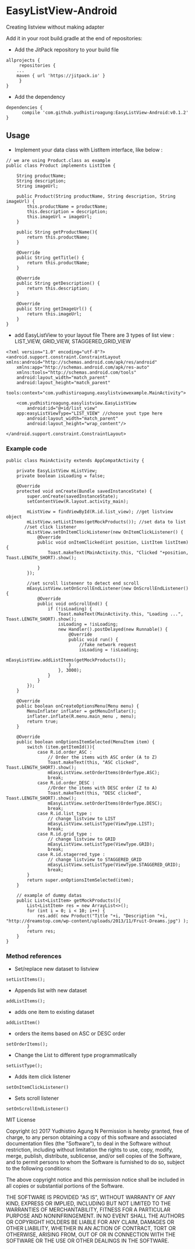 # EasyListView-Android
Creating listview without making adapter

Add it in your root build.gradle at the end of repositories:
- Add the JitPack repository to your build file
```
allprojects {
     repositories {
    ...
    maven { url 'https://jitpack.io' }
     }
}
```

- Add the dependency
```
dependencies {
      compile 'com.github.yudhistiroagung:EasyListView-Android:v0.1.2'
}
```

## Usage
- Implement your data class with ListItem interface, like below :
```
// we are using Product.class as example
public class Product implements ListItem {

    String productName;
    String description;
    String imageUrl;

    public Product(String productName, String description, String imageUrl) {
        this.productName = productName;
        this.description = description;
        this.imageUrl = imageUrl;
    }
    
    public String getProductName(){
        return this.productName;
    }

    @Override
    public String getTitle() {
        return this.productName;
    }

    @Override
    public String getDescription() {
        return this.description;
    }

    @Override
    public String getImageUrl() {
        return this.imageUrl;
    }
}
```
- add EasyListView to your layout file
There are 3 types of list view : LIST_VIEW, GRID_VIEW, STAGGERED_GRID_VIEW
```
<?xml version="1.0" encoding="utf-8"?>
<android.support.constraint.ConstraintLayout xmlns:android="http://schemas.android.com/apk/res/android"
    xmlns:app="http://schemas.android.com/apk/res-auto"
    xmlns:tools="http://schemas.android.com/tools"
    android:layout_width="match_parent"
    android:layout_height="match_parent"
    tools:context="com.yudhistiroagung.easylistviewexample.MainActivity">

    <com.yudhistiroagung.easylistview.EasyListView
        android:id="@+id/list_view"
    app:easyListViewType="LIST_VIEW" //choose yout type here
        android:layout_width="match_parent"
        android:layout_height="wrap_content"/>

</android.support.constraint.ConstraintLayout>
```
### Example code
```
public class MainActivity extends AppCompatActivity {

    private EasyListView mListView;
    private boolean isLoading = false;

    @Override
    protected void onCreate(Bundle savedInstanceState) {
        super.onCreate(savedInstanceState);
        setContentView(R.layout.activity_main);

        mListView = findViewById(R.id.list_view); //get listview object
        mListView.setListItems(getMockProducts()); //set data to list
       //set click listener
        mListView.setOnItemClickListener(new OnItemClickListener() {
            @Override
            public void onItemClicked(int position, ListItem listItem) {
                Toast.makeText(MainActivity.this, "Clicked "+position, Toast.LENGTH_SHORT).show();
        
            }
        });

        //set scroll listenenr to detect end scroll
        mEasyListView.setOnScrollEndListener(new OnScrollEndListener() {
            @Override
            public void onScrollEnd() {
                if (!isLoading) {
                    Toast.makeText(MainActivity.this, "Loading ...", Toast.LENGTH_SHORT).show();
                    isLoading = !isLoading;
                    new Handler().postDelayed(new Runnable() {
                        @Override
                        public void run() {
                            //fake network request
                            isLoading = !isLoading;
                            mEasyListView.addListItems(getMockProducts());
                        }
                    }, 3000);
                }
            }
        });
    }
    
    @Override
    public boolean onCreateOptionsMenu(Menu menu) {
        MenuInflater inflater = getMenuInflater();
        inflater.inflate(R.menu.main_menu , menu);
        return true;
    }

    @Override
    public boolean onOptionsItemSelected(MenuItem item) {
        switch (item.getItemId()){
            case R.id.order_ASC :
                // Order the items with ASC order (A to Z)
                Toast.makeText(this, "ASC clicked", Toast.LENGTH_SHORT).show();
                mEasyListView.setOrderItems(OrderType.ASC);
                break;
            case R.id.order_DESC :
                //Order the items with DESC order (Z to A)
                Toast.makeText(this, "DESC clicked", Toast.LENGTH_SHORT).show();
                mEasyListView.setOrderItems(OrderType.DESC);
                break;
            case R.id.list_type :
                // change listview to LIST
                mEasyListView.setListType(ViewType.LIST);
                break;
            case R.id.grid_type :
                // change listview to GRID
                mEasyListView.setListType(ViewType.GRID);
                break;
            case R.id.stagerred_type :
                // change listview to STAGGERED_GRID
                mEasyListView.setListType(ViewType.STAGGERED_GRID);
                break;
        }
        return super.onOptionsItemSelected(item);
    }

    // example of dummy datas
    public List<ListItem> getMockProducts(){
        List<ListItem> res = new ArrayList<>();
        for (int i = 0; i < 10; i++) {
            res.add( new Product("Title "+i, "Description "+i, "http://dreamstop.com/wp-content/uploads/2013/11/Fruit-Dreams.jpg") );
        }
        return res;
    }
}
```

### Method references
- Set/replace new dataset to listview
```
setListItems();
```
- Appends list with new dataset
```
addListItems();
```
- adds one item to existing dataset
```
addListItem()
```
- orders the items based on ASC or DESC order
```
setOrderItems();
```
- Change the List to different type programmatilcally
```
setListType();
```
- Adds item click listener
```
setOnItemClickListener()
```
- Sets scroll listener
```
setOnScrollEndListener()
```


MIT License

Copyright (c) 2017 Yudhistiro Agung N
Permission is hereby granted, free of charge, to any person obtaining a copy
of this software and associated documentation files (the "Software"), to deal
in the Software without restriction, including without limitation the rights
to use, copy, modify, merge, publish, distribute, sublicense, and/or sell
copies of the Software, and to permit persons to whom the Software is
furnished to do so, subject to the following conditions:

The above copyright notice and this permission notice shall be included in all
copies or substantial portions of the Software.

THE SOFTWARE IS PROVIDED "AS IS", WITHOUT WARRANTY OF ANY KIND, EXPRESS OR
IMPLIED, INCLUDING BUT NOT LIMITED TO THE WARRANTIES OF MERCHANTABILITY,
FITNESS FOR A PARTICULAR PURPOSE AND NONINFRINGEMENT. IN NO EVENT SHALL THE
AUTHORS OR COPYRIGHT HOLDERS BE LIABLE FOR ANY CLAIM, DAMAGES OR OTHER
LIABILITY, WHETHER IN AN ACTION OF CONTRACT, TORT OR OTHERWISE, ARISING FROM,
OUT OF OR IN CONNECTION WITH THE SOFTWARE OR THE USE OR OTHER DEALINGS IN THE
SOFTWARE.
